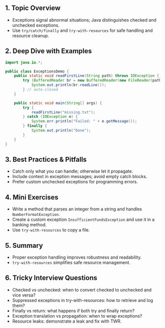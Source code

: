 ## 1. Topic Overview

- Exceptions signal abnormal situations; Java distinguishes checked and unchecked exceptions.
- Use `try/catch/finally` and `try-with-resources` for safe handling and resource cleanup.

## 2. Deep Dive with Examples

```java
import java.io.*;

public class ExceptionsDemo {
    public static void readFirstLine(String path) throws IOException {
        try (BufferedReader br = new BufferedReader(new FileReader(path))) {
            System.out.println(br.readLine());
        } // auto-closed
    }

    public static void main(String[] args) {
        try {
            readFirstLine("missing.txt");
        } catch (IOException e) {
            System.err.println("Failed: " + e.getMessage());
        } finally {
            System.out.println("Done");
        }
    }
}
```

## 3. Best Practices & Pitfalls

- Catch only what you can handle; otherwise let it propagate.
- Include context in exception messages; avoid empty catch blocks.
- Prefer custom unchecked exceptions for programming errors.

## 4. Mini Exercises

- Write a method that parses an integer from a string and handles `NumberFormatException`.
- Create a custom exception `InsufficientFundsException` and use it in a banking method.
- Use `try-with-resources` to copy a file.

## 5. Summary

- Proper exception handling improves robustness and readability.
- `try-with-resources` simplifies safe resource management.

## 6. Tricky Interview Questions

- Checked vs unchecked: when to convert checked to unchecked and vice versa?
- Suppressed exceptions in try-with-resources: how to retrieve and log them?
- Finally vs return: what happens if both try and finally return?
- Exception translation vs propagation: when to wrap exceptions?
- Resource leaks: demonstrate a leak and fix with TWR.

